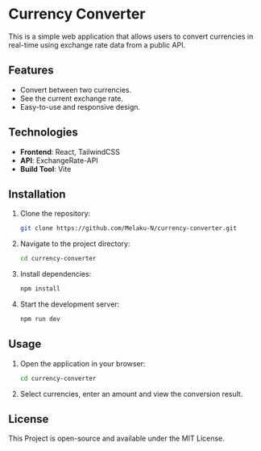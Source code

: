 # Currency Converter

This is a simple web application that allows users to convert currencies in real-time using exchange rate data from a public API.

## Features

- Convert between two currencies.
- See the current exchange rate.
- Easy-to-use and responsive design.

## Technologies

- **Frontend**: React, TailwindCSS
- **API**: ExchangeRate-API
- **Build Tool**: Vite

## Installation

1. Clone the repository:
   ```bash
   git clone https://github.com/Melaku-N/currency-converter.git
   ```
2. Navigate to the project directory:
   ```bash
   cd currency-converter
   ```
3. Install dependencies:
   ```bash
   npm install
   ```
4. Start the development server:
   ```bash
   npm run dev
   ```

## Usage

1. Open the application in your browser:
   ```bash
   cd currency-converter
   ```
2. Select currencies, enter an amount and view the conversion result.

## License

This Project is open-source and available under the MIT License.
